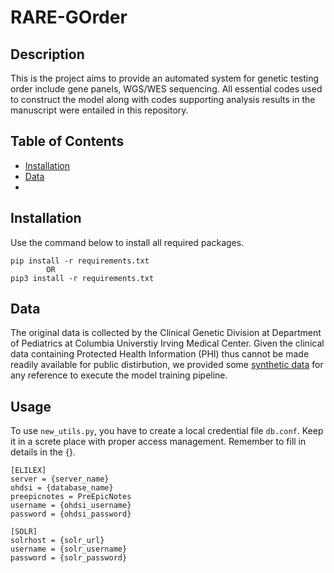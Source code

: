 # RARE-GOrder

## Description
This is the project aims to provide an automated system for genetic testing order include gene panels, WGS/WES sequencing. All essential codes used to construct the model along with codes supporting analysis results in the manuscript were entailed in this repository.


## Table of Contents

- [Installation](#installation)
- [Data](#data)
- 

## Installation

Use the command below to install all required packages. 
```
pip install -r requirements.txt
        OR
pip3 install -r requirements.txt
```

## Data

The original data is collected by the Clinical Genetic Division at Department of Pediatrics at Columbia Universtiy Irving Medical Center. Given the clinical data containing Protected Health Information (PHI) thus cannot be made readily available for public distirbution, we provided some [synthetic data](data_preprocessing/demo_data) for any reference to execute the model training pipeline.


## Usage
To use `new_utils.py`, you have to create a local credential file `db.conf`. Keep it in a screte place with proper access management. Remember to fill in details in the {}.
```
[ELILEX]
server = {server_name}
ohdsi = {database_name}
preepicnotes = PreEpicNotes
username = {ohdsi_username}
password = {ohdsi_password}

[SOLR]
solrhost = {solr_url}
username = {solr_username}
password = {solr_password}
```



